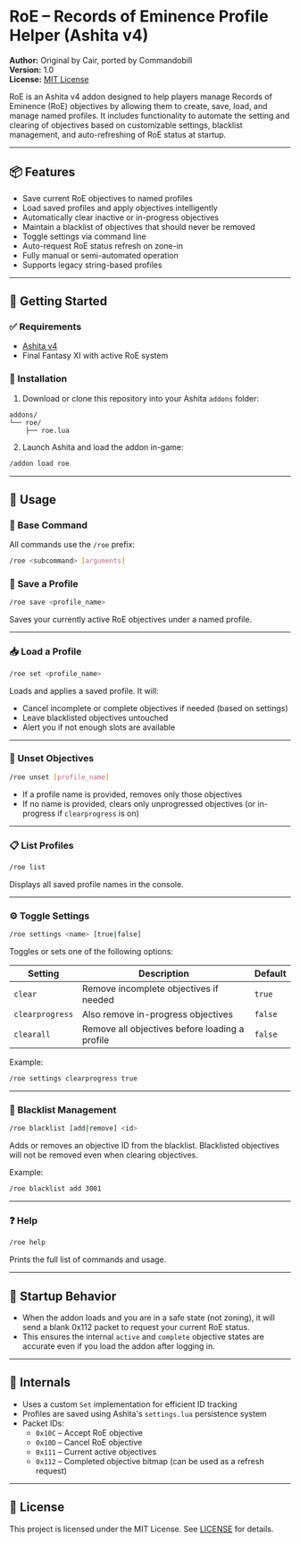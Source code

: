 
# RoE – Records of Eminence Profile Helper (Ashita v4)

**Author:** Original by Cair, ported by Commandobill  
**Version:** 1.0  
**License:** [MIT License](https://opensource.org/licenses/MIT)

RoE is an Ashita v4 addon designed to help players manage Records of Eminence (RoE) objectives by allowing them to create, save, load, and manage named profiles. It includes functionality to automate the setting and clearing of objectives based on customizable settings, blacklist management, and auto-refreshing of RoE status at startup.

---

## 📦 Features

- Save current RoE objectives to named profiles
- Load saved profiles and apply objectives intelligently
- Automatically clear inactive or in-progress objectives
- Maintain a blacklist of objectives that should never be removed
- Toggle settings via command line
- Auto-request RoE status refresh on zone-in
- Fully manual or semi-automated operation
- Supports legacy string-based profiles

---

## 🚀 Getting Started

### ✅ Requirements

- [Ashita v4](https://ashita.atom0s.com/)
- Final Fantasy XI with active RoE system

### 📁 Installation

1. Download or clone this repository into your Ashita `addons` folder:

```
addons/
└── roe/
    ├── roe.lua
```

2. Launch Ashita and load the addon in-game:

```bash
/addon load roe
```

---

## 🧪 Usage

### 🔧 Base Command

All commands use the `/roe` prefix:

```bash
/roe <subcommand> [arguments]
```

### 💾 Save a Profile

```bash
/roe save <profile_name>
```

Saves your currently active RoE objectives under a named profile.

---

### 📥 Load a Profile

```bash
/roe set <profile_name>
```

Loads and applies a saved profile. It will:

- Cancel incomplete or complete objectives if needed (based on settings)
- Leave blacklisted objectives untouched
- Alert you if not enough slots are available

---

### 🧹 Unset Objectives

```bash
/roe unset [profile_name]
```

- If a profile name is provided, removes only those objectives
- If no name is provided, clears only unprogressed objectives (or in-progress if `clearprogress` is on)

---

### 📋 List Profiles

```bash
/roe list
```

Displays all saved profile names in the console.

---

### ⚙️ Toggle Settings

```bash
/roe settings <name> [true|false]
```

Toggles or sets one of the following options:

| Setting        | Description                                                   | Default |
|----------------|---------------------------------------------------------------|---------|
| `clear`        | Remove incomplete objectives if needed                        | `true`  |
| `clearprogress`| Also remove in-progress objectives                            | `false` |
| `clearall`     | Remove all objectives before loading a profile                | `false` |

Example:

```bash
/roe settings clearprogress true
```

---

### 🚫 Blacklist Management

```bash
/roe blacklist [add|remove] <id>
```

Adds or removes an objective ID from the blacklist. Blacklisted objectives will not be removed even when clearing objectives.

Example:

```bash
/roe blacklist add 3001
```

---

### ❓ Help

```bash
/roe help
```

Prints the full list of commands and usage.

---

## 🔄 Startup Behavior

- When the addon loads and you are in a safe state (not zoning), it will send a blank 0x112 packet to request your current RoE status.
- This ensures the internal `active` and `complete` objective states are accurate even if you load the addon after logging in.

---

## 🧠 Internals

- Uses a custom `Set` implementation for efficient ID tracking
- Profiles are saved using Ashita's `settings.lua` persistence system
- Packet IDs:
  - `0x10C` – Accept RoE objective
  - `0x10D` – Cancel RoE objective
  - `0x111` – Current active objectives
  - `0x112` – Completed objective bitmap (can be used as a refresh request)

---

## 🧾 License

This project is licensed under the MIT License. See [LICENSE](LICENSE) for details.

